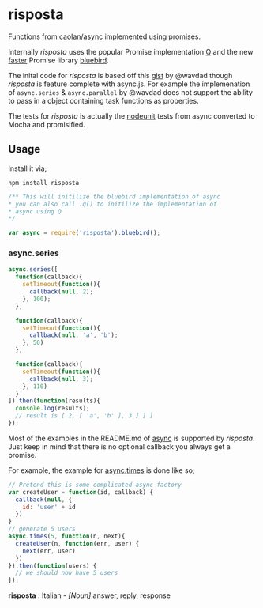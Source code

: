 risposta
========

Functions from [caolan/async](github.com/caolan/async) implemented using promises. 

Internally  _risposta_ uses the popular Promise implementation [Q](github.com/kriskowal/q)
and the new [faster](http://spion.github.io/posts/why-i-am-switching-to-promises.html) 
Promise library [bluebird](https://github.com/petkaantonov/bluebird).

The inital code for _risposta_ is based off this [gist](https://gist.github.com/wavded/6116786)
by @wavdad though _risposta_ is feature complete with async.js. For example the 
implemenation of `async.series` & `async.parallel` by @wavdad does not support
the ability to pass in a object containing task functions as properties.

The tests for _risposta_ is actually the [nodeunit](https://github.com/caolan/async/blob/master/test/test-async.js)
tests from async converted to Mocha and promisified.

## Usage

Install it via;

    npm install risposta


```javascript
/** This will initilize the bluebird implementation of async
* you can also call .q() to initilize the implementation of
* async using Q
*/

var async = require('risposta').bluebird();
```

### async.series

```javascript
async.series([
  function(callback){
    setTimeout(function(){
      callback(null, 2);
    }, 100);
  },

  function(callback){
    setTimeout(function(){
      callback(null, 'a', 'b');
    }, 50)
  },

  function(callback){
    setTimeout(function(){
      callback(null, 3);
    }, 110)
  }
]).then(function(results){
  console.log(results); 
  // result is [ 2, [ 'a', 'b' ], 3 ] ] ]
});

```

Most of the examples in the README.md of [async](https://github.com/caolan/async/blob/master/README.md)
is supported by _risposta_. Just keep in mind that there is no optional callback you always get a promise.

For example, the example for [async.times](https://github.com/caolan/async/blob/master/README.md#times) is done like so;

```javascript
// Pretend this is some complicated async factory
var createUser = function(id, callback) {
  callback(null, {
    id: 'user' + id
  })
}
// generate 5 users
async.times(5, function(n, next){
  createUser(n, function(err, user) {
    next(err, user)
  })
}).then(function(users) {
  // we should now have 5 users
});
```

**risposta** : Italian - _[Noun]_ answer, reply, response 
